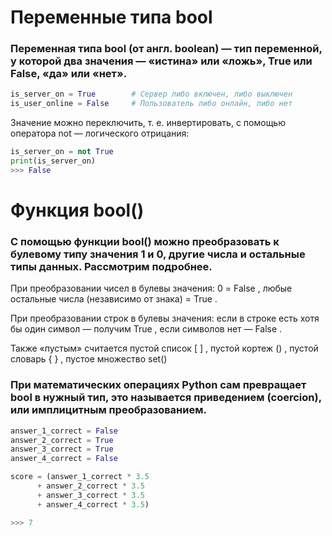 # Переменные типа bool


### Переменная типа bool (от англ. boolean) — тип переменной, у которой два значения — «истина» или «ложь», True или False, «да» или «нет».

```python
is_server_on = True        # Сервер либо включен, либо выключен
is_user_online = False     # Пользователь либо онлайн, либо нет
```

Значение можно переключить, т. е. инвертировать, с помощью оператора 
not
 — логического отрицания:

 ```python
is_server_on = not True 
print(is_server_on)
>>> False
```

# Функция bool()

### С помощью функции bool() можно преобразовать к булевому типу значения 1 и 0, другие числа и остальные типы данных. Рассмотрим подробнее.

При преобразовании чисел в булевы значения: 
0 = False
, любые остальные числа (независимо от знака) 
= True
.

При преобразовании строк в булевы значения: если в строке есть хотя бы один символ — получим 
True
, если символов нет — 
False
.

Также «пустым» считается пустой список 
[ ]
, пустой кортеж 
()
, пустой словарь 
{ }
, пустое множество 
set()

### При математических операциях Python сам превращает bool в нужный тип, это называется приведением (coercion), или имплицитным преобразованием.

```python
answer_1_correct = False
answer_2_correct = True
answer_3_correct = True
answer_4_correct = False

score = (answer_1_correct * 3.5 
      + answer_2_correct * 3.5 
      + answer_3_correct * 3.5 
      + answer_4_correct * 3.5)

>>> 7
```

